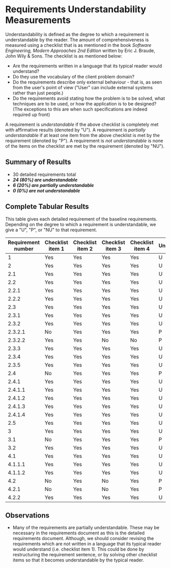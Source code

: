 # Requirements Understandability Measurements

Understandability is defined as the degree to which a requirement is understandable by the reader. The amount of comprehensiveness is measured using a checklist that is as mentioned in the book *Software Engineering, Modern Approaches 2nd Edition* written by Eric J. Braude, John Wily & Sons. The checklist is as mentioned below:

* Are the requirements written in a language that its typical reader would understand?
* Do they use the vocabulary of the client problem domain?
* Do the requirements describe only external behaviour - that is, as seen from the user's point of view ("User" can include external systems rather than just people.)
* Do the requirements avoid stating how the problem is to be solved, what techniques are to be used, or how the application is to be designed? (The exceptions to this are when such specifications are indeed required up front)

A requirement is *understandable* if the above checklist is completely met with affirmative results (denoted by "U").
A requirement is *partially understandable* if at least one item from the above checklist is met by the requirement (denoted by "P").
A requirement is *not understandable* is none of the items on the checklist are met by the requirement (denoted by "NU").

## Summary of Results

* 30 detailed requirements total
* ***24 (80%) are understandable***
* ***6 (20%) are partially understandable***
* ***0 (0%) are not understandable***

## Complete Tabular Results

This table gives each detailed requirement of the baseline requirements. Depending on the degree to which a requirement is understandable, we give a "U", "P", or "NU" to that requirement.

Requirement number | Checklist item 1 | Checklist item 2 | Checklist item 3 | Checklist item 4 | Understandable?
--- | --- | --- | --- | --- | ---
1 | Yes | Yes | Yes | Yes | U
2 | Yes | Yes | Yes | Yes | U
2.1 | Yes | Yes | Yes | Yes | U
2.2 | Yes | Yes | Yes | Yes | U
2.2.1 | Yes | Yes | Yes | Yes | U
2.2.2 | Yes | Yes | Yes | Yes | U
2.3 | Yes | Yes | Yes | Yes | U
2.3.1 | Yes | Yes | Yes | Yes | U
2.3.2 | Yes | Yes | Yes | Yes | U
2.3.2.1 | No | Yes | Yes | Yes | P
2.3.2.2 | Yes | Yes | No | No | P
2.3.3 | Yes | Yes | Yes | Yes | U
2.3.4 | Yes | Yes | Yes | Yes | U
2.3.5 | Yes | Yes | Yes | Yes | U
2.4 | No | Yes | Yes | Yes | P
2.4.1 | Yes | Yes | Yes | Yes | U
2.4.1.1 | Yes | Yes | Yes | Yes | U
2.4.1.2 | Yes | Yes | Yes | Yes | U
2.4.1.3 | Yes | Yes | Yes | Yes | U
2.4.1.4 | Yes | Yes | Yes | Yes | U
2.5 | Yes | Yes | Yes | Yes | U
3 | Yes | Yes | Yes | Yes | U
3.1 | No | Yes | Yes | Yes | P
3.2 | Yes | Yes | Yes | Yes | U
4.1 | Yes | Yes | Yes | Yes | U
4.1.1.1 | Yes | Yes | Yes | Yes | U
4.1.1.2 | Yes | Yes | Yes | Yes | U
4.2 | No | Yes | No | Yes | P
4.2.1 | No | Yes | No | Yes | P
4.2.2 | Yes | Yes | Yes | Yes | U


## Observations

* Many of the requirements are partially understandable. These may be necessary in the requirements document as this is the detailed requirements document. Although, we should consider revising the requirements which are not written in a language that its typical reader would understand (i.e. checklist item 1). This could be done by restructuring the requirement sentence, or by solving other checklist items so that it becomes understandable by the typical reader.
